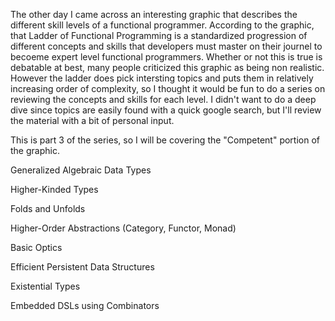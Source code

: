 The other day I came across an interesting graphic that describes the different skill levels of a functional programmer.
According to the graphic, that Ladder of Functional Programming is a standardized progression of different concepts and skills that
developers must master on their  journel to becoeme expert level functional programmers. Whether or not this is true is debatable at best,
many people criticized this graphic as being non realistic. However the ladder does pick intersting topics and puts them in relatively increasing order of complexity,
so I thought it would be fun to do a series on reviewing the concepts and skills for each level. I didn't want to do a deep dive since topics are easily found
with a quick google search, but I'll review the material with a bit of personal input.

This is part 3 of the series, so I will be covering the "Competent" portion of the graphic.

Generalized Algebraic Data Types

Higher-Kinded Types

Folds and Unfolds

Higher-Order Abstractions (Category, Functor, Monad)

Basic Optics

Efficient Persistent Data Structures

Existential Types

Embedded DSLs using Combinators
